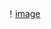 ！[image](https://github.com/HuangJingchang/work/blob/master/%E5%BE%AE%E4%BF%A1%E5%9B%BE%E7%89%87_20190709194306.jpg)
